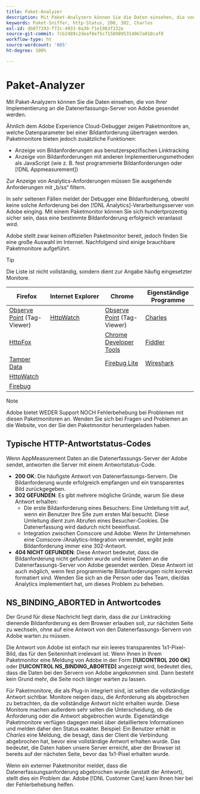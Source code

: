 ```yaml
---
title: Paket-Analyzer
description: Mit Paket-Analyzern können Sie die Daten einsehen, die von Ihrer Implementierung an die Datenerfassungs-Server von Adobe gesendet werden.
keywords: Paket-Sniffer, http-Status, 200, 302, Charles
exl-id: db077293-f72c-4933-8a30-f1e1963f332e
source-git-commit: 7cb2489c2deaf8e75c71589895314067a010caf8
workflow-type: ht
source-wordcount: '665'
ht-degree: 100%

---
```


# Paket-Analyzer

Mit Paket-Analyzern können Sie die Daten einsehen, die von Ihrer Implementierung an die Datenerfassungs-Server von Adobe gesendet werden.

Ähnlich dem Adobe Experience Cloud-Debugger zeigen Paketmonitore an, welche Datenparameter bei einer Bildanforderung übertragen werden. Paketmonitore bieten jedoch zusätzliche Funktionen:

* Anzeige von Bildanforderungen aus benutzerspezifischen Linktracking
* Anzeige von Bildanforderungen mit anderen Implementierungsmethoden als JavaScript (wie z. B. fest programmierte Bildanforderungen oder [!DNL Appmeasurement])

Zur Anzeige von Analytics-Anforderungen müssen Sie ausgehende Anforderungen mit „b/ss“ filtern.

In sehr seltenen Fällen meldet der Debugger eine Bildanforderung, obwohl keine solche Anforderung bei den [!DNL Analytics]-Verarbeitungsserver von Adobe einging. Mit einem Paketmonitor können Sie sich hundertprozentig sicher sein, dass eine bestimmte Bildanforderung erfolgreich veranlasst wird.

Adobe stellt zwar keinen offiziellen Paketmonitor bereit, jedoch finden Sie eine große Auswahl im Internet. Nachfolgend sind einige brauchbare Paketmonitore aufgeführt.

>[!TIP]
>
>Die Liste ist nicht vollständig, sondern dient zur Angabe häufig eingesetzter Monitore.

| Firefox | Internet Explorer | Chrome | Eigenständige Programme |
|---|---|---|---|
| [Observe Point](https://www.observepoint.com/product#plugin) (Tag-Viewer) | [HttpWatch](https://www.httpwatch.com/) | [Observe Point](https://www.observepoint.com/product#plugin) (Tag-Viewer) | [Charles](https://www.charlesproxy.com/) |
| [HttpFox](https://addons.thunderbird.net/en-us/firefox/addon/httpfox/) |  | [Chrome Developer Tools](https://code.google.com/chrome/devtools/docs/overview.html) | [Fiddler](https://www.fiddler2.com/fiddler2/) |
| [Tamper Data](https://addons.mozilla.org/de-DE/firefox/addon/tamper-data-for-ff-quantum/) |  | [Firebug Lite](https://chrome.google.com/webstore/detail/firebug-lite-for-google-c/ehemiojjcpldeipjhjkepfdaohajpbdo) | [Wireshark](https://www.wireshark.org/) |
| [HttpWatch](https://www.httpwatch.com/) |  |  |  |
| [Firebug](https://getfirebug.com/) |  |  |  |

>[!NOTE]
>
>Adobe bietet WEDER Support NOCH Fehlerbehebung bei Problemen mit diesen Paketmonitoren an. Wenden Sie sich bei Fragen und Problemen an die Website, von der Sie den Paketmonitor heruntergeladen haben.

## Typische HTTP-Antwortstatus-Codes

Wenn AppMeasurement Daten an die Datenerfassungs-Server der Adobe sendet, antworten die Server mit einem Antwortstatus-Code.

* **200 OK**: Die häufigste Antwort von Datenerfassungs-Servern. Die Bildanforderung wurde erfolgreich empfangen und ein transparentes Bild zurückgegeben.
* **302 GEFUNDEN**: Es gibt mehrere mögliche Gründe, warum Sie diese Antwort erhalten:
   * Die erste Bildanforderung eines Besuchers: Eine Umleitung tritt auf, wenn ein Benutzer Ihre Site zum ersten Mal besucht. Diese Umleitung dient zum Abrufen eines Besucher-Cookies. Die Datenerfassung wird dadurch nicht beeinflusst.
   * Integration zwischen Comscore und Adobe: Wenn Ihr Unternehmen eine Comscore-/Analytics-Integration verwendet, ergibt jede Bildanforderung immer eine 302-Antwort.
* **404 NICHT GEFUNDEN**: Diese Antwort bedeutet, dass die Bildanforderung nicht gefunden wurde und keine Daten an die Datenerfassungs-Server von Adobe gesendet werden. Diese Antwort ist auch möglich, wenn fest programmierte Bildanforderungen nicht korrekt formatiert sind. Wenden Sie sich an die Person oder das Team, die/das Analytics implementiert hat, um dieses Problem zu beheben.

## NS_BINDING_ABORTED in Antwortcodes

Der Grund für diese Nachricht liegt darin, dass die zur Linktracking dienende Bildanforderung es dem Browser erlauben soll, zur nächsten Seite zu wechseln, ohne auf eine Antwort von den Datenerfassungs-Servern von Adobe warten zu müssen.

Die Antwort von Adobe ist einfach nur ein leeres transparentes 1x1-Pixel-Bild, das für den Seiteninhalt irrelevant ist. Wenn Ihnen in Ihrem Paketmonitor eine Meldung von Adobe in der Form **[!UICONTROL 200 OK]** oder **[!UICONTROL NS_BINDING_ABORTED]** angezeigt wird, bedeutet dies, dass die Daten bei den Servern von Adobe angekommen sind. Dann besteht kein Grund mehr, die Seite noch länger warten zu lassen.

Für Paketmonitore, die als Plug-in integriert sind, ist selten die vollständige Antwort sichtbar. Monitore neigen dazu, die Anforderung als abgebrochen zu betrachten, da die vollständige Antwort nicht erhalten wurde. Diese Monitore machen außerdem sehr selten die Unterscheidung, ob die Anforderung oder die Antwort abgebrochen wurde. Eigenständige Paketmonitore verfügen dagegen meist über detailliertere Informationen und melden daher den Status exakter. Beispiel: Ein Benutzer erhält in *Charles* eine Meldung, die besagt, dass der Client die Verbindung abgebrochen hat, bevor eine vollständige Antwort erhalten wurde. Das bedeutet, die Daten haben unsere Server erreicht, aber der Browser ist bereits auf der nächsten Seite, bevor das 1x1-Pixel erhalten wurde.

Wenn ein externer Paketmonitor meldet, dass die Datenerfassungsanforderung abgebrochen wurde (anstatt der Antwort), stellt dies ein Problem dar. Adobe [!DNL Customer Care] kann Ihnen hier bei der Fehlerbehebung helfen.
